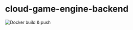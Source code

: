 # cloud-game-engine-backend

![Docker build & push](https://github.com/Mangiang/cloud-game-engine-backend/workflows/Docker%20build%20&%20push/badge.svg)
